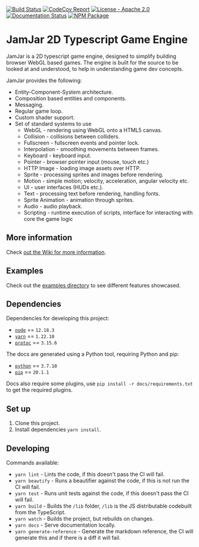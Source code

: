 [![Build
Status](https://github.com/jamjarlabs/jamjar/workflows/JamJar/badge.svg)](https://github.com/jamjarlabs/JamJar/actions)
[![CodeCov
Report](https://codecov.io/gh/jamjarlabs/jamjar/branch/master/graph/badge.svg)](https://codecov.io/gh/jamjarlabs/jamjar)
[![License - Apache
2.0](https://img.shields.io/:license-apache-blue.svg)](https://www.apache.org/licenses/LICENSE-2.0.html)
[![Documentation
Status](https://readthedocs.org/projects/jamjar/badge/?version=latest)](https://jamjar.readthedocs.io/en/latest)
[![NPM Package](https://img.shields.io/npm/v/jamjar)](https://www.npmjs.com/package/jamjar)

# JamJar 2D Typescript Game Engine

JamJar is a 2D typescript game engine, designed to simplify building browser WebGL based games.
The engine is built for the source to be looked at and understood, to help in understanding game dev concepts.

JamJar provides the following:

- Entity-Component-System architecture.
- Composition based entities and components.
- Messaging.
- Regular game loop.
- Custom shader support.
- Set of standard systems to use
    - WebGL - rendering using WebGL onto a HTML5 canvas.
    - Collision - collisions between colliders.
    - Fullscreen - fullscreen events and pointer lock.
    - Interpolation - smoothing movements between frames.
    - Keyboard - keyboard input.
    - Pointer - browser pointer input (mouse, touch etc.)
    - HTTP Image - loading image assets over HTTP.
    - Sprite - processing sprites and images before rendering.
    - Motion - simple motion; velocity, acceleration, angular velocity etc.
    - UI - user interfaces (HUDs etc.).
    - Text - processing text before rendering, handling fonts.
    - Sprite Animation - animation through sprites.
    - Audio - audio playback.
    - Scripting - runtime execution of scripts, interface for interacting with
        core the game logic

## More information

Check [out the Wiki for more information](https://jamjar.readthedocs.io/en/latest).

## Examples

Check out the [examples directory](./example) to see different features showcased.

## Dependencies

Dependencies for developing this project:

- [`node`](https://nodejs.org/en/) == `12.18.3`
- [`yarn`](https://legacy.yarnpkg.com/en/) == `1.22.10`
- [`protoc`](http://google.github.io/proto-lens/installing-protoc.html) == `3.15.6`

The docs are generated using a Python tool, requiring Python and pip:

- [`python`](https://www.python.org/downloads/) == `3.7.10`
- [`pip`](https://pypi.org/project/pip/) == `20.1.1`

Docs also require some plugins, use `pip install -r docs/requirements.txt` to get the required plugins.

## Set up

1. Clone this project.
2. Install dependencies `yarn install`.

## Developing

Commands available:

- `yarn lint` - Lints the code, if this doesn't pass the CI will fail.
- `yarn beautify` - Runs a beautifier against the code, if this is not run the CI will fail.
- `yarn test` - Runs unit tests against the code, if this doesn't pass the CI will fail.
- `yarn build` - Builds the `/lib` folder, `/lib` is the JS distributable codebuilt from the TypeScript.
- `yarn watch` - Builds the project, but rebuilds on changes.
- `yarn docs` - Serve documentation locally.
- `yarn generate-reference` - Generate the markdown reference, the CI will generate this and if there is a diff it will
fail.
